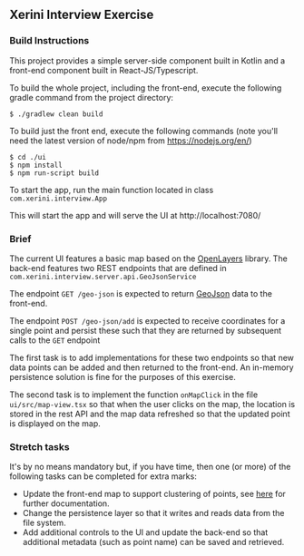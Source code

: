 ## Xerini Interview Exercise

### Build Instructions

This project provides a simple server-side component built in Kotlin and a front-end
component built in React-JS/Typescript. 

To build the whole project, including the front-end, execute the following gradle command from the project directory:

```
$ ./gradlew clean build
```

To build just the front end, execute the following commands (note you'll need the latest version of node/npm from https://nodejs.org/en/)

```
$ cd ./ui
$ npm install
$ npm run-script build
```

To start the app, run the main function located in class `com.xerini.interview.App`

This will start the app and will serve the UI at http://localhost:7080/

### Brief

The current UI features a basic map based on the [OpenLayers](https://openlayers.org/) library.
The back-end features two REST endpoints that are defined in `com.xerini.interview.server.api.GeoJsonService`

The endpoint `GET /geo-json` is expected to return [GeoJson](https://en.wikipedia.org/wiki/GeoJSON) data to the front-end.

The endpoint `POST /geo-json/add` is expected to receive coordinates for a single point and persist these such that they are returned by subsequent calls to the `GET` endpoint

The first task is to add implementations for these two endpoints so that new data points can be added and then returned to the front-end. An in-memory persistence solution is fine for the purposes of this exercise.

The second task is to implement the function `onMapClick` in the file `ui/src/map-view.tsx` so that when the user clicks on the map, the location is stored in the rest API and the map data refreshed so that the updated point is displayed on the map.

### Stretch tasks

It's by no means mandatory but, if you have time, then one (or more) of the following tasks can be completed for extra marks:

* Update the front-end map to support clustering of points, see [here](https://openlayers.org/en/latest/examples/cluster.html) for further documentation.
* Change the persistence layer so that it writes and reads data from the file system.
* Add additional controls to the UI and update the back-end so that additional metadata (such as point name) can be saved and retrieved.
